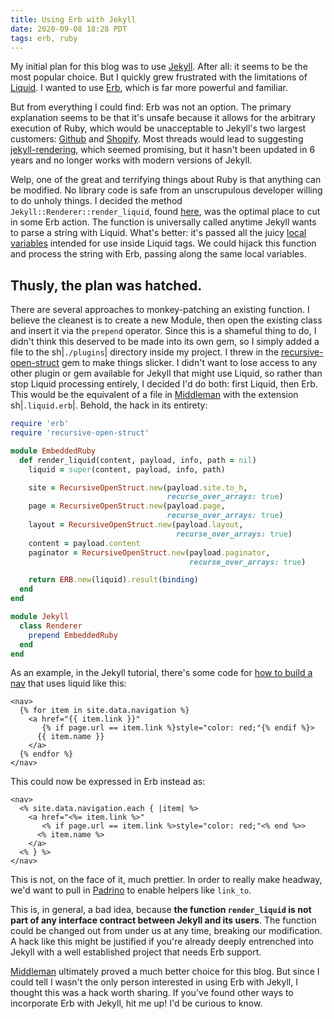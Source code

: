 ```yaml
---
title: Using Erb with Jekyll
date: 2020-09-08 18:28 PDT
tags: erb, ruby
---
```


My initial plan for this blog was to use [Jekyll](https://jekyllrb.com).  After all: it seems to be the most popular choice.  But I quickly grew frustrated with the limitations of [Liquid](https://shopify.github.io/liquid/).  I wanted to use [Erb](https://ruby-doc.org/stdlib-2.7.1/libdoc/erb/rdoc/ERB.html), which is far more powerful and familiar.

But from everything I could find: Erb was not an option.  The primary explanation seems to be that it's unsafe because it allows for the arbitrary execution of Ruby, which would be unacceptable to Jekyll's two largest customers:  [Github](http://github.com) and [Shopify](http://shopify.com).  Most threads would lead to suggesting [jekyll-rendering](https://github.com/prometheus-ev/jekyll-rendering), which seemed promising, but it hasn't been updated in 6 years and no longer works with modern versions of Jekyll.

Welp, one of the great and terrifying things about Ruby is that anything can be modified.   No library code is safe from an unscrupulous developer willing to do unholy things.  I decided the method `Jekyll::Renderer::render_liquid`, found [here](https://github.com/jekyll/jekyll/blob/master/lib/jekyll/renderer.rb), was the optimal place to cut in some Erb action.  The function is universally called anytime Jekyll wants to parse a string with Liquid.  What's better: it's passed all the juicy [local variables](https://jekyllrb.com/docs/variables/) intended for use inside Liquid tags.  We could hijack this function and process the string with Erb, passing along the same local variables.

## Thusly, the plan was hatched.

There are several approaches to monkey-patching an existing function.  I believe the cleanest is to create a new Module, then open the existing class and insert it via the `prepend` operator.  Since this is a shameful thing to do, I didn't think this deserved to be made into its own gem, so I simply added a file to the sh|`./plugins`| directory inside my project.  I threw in the [recursive-open-struct](https://github.com/aetherknight/recursive-open-struct) gem to make things slicker.  I didn't want to lose access to any other plugin or gem available for Jekyll that might use Liquid, so rather than stop Liquid processing entirely, I decided I'd do both: first Liquid, then Erb.  This would be the equivalent of a file in [Middleman](https://middlemanapp.com) with the extension sh|`.liquid.erb`|.  Behold, the hack in its entirety:

```ruby
require 'erb'
require 'recursive-open-struct'

module EmbeddedRuby
  def render_liquid(content, payload, info, path = nil)
    liquid = super(content, payload, info, path)

    site = RecursiveOpenStruct.new(payload.site.to_h,
                                   recurse_over_arrays: true)
    page = RecursiveOpenStruct.new(payload.page,
                                   recurse_over_arrays: true)
    layout = RecursiveOpenStruct.new(payload.layout,
                                     recurse_over_arrays: true)
    content = payload.content
    paginator = RecursiveOpenStruct.new(payload.paginator,
                                        recurse_over_arrays: true)

    return ERB.new(liquid).result(binding)
  end
end

module Jekyll
  class Renderer
    prepend EmbeddedRuby
  end
end
```

As an example, in the Jekyll tutorial, there's some code for [how to build a nav](https://jekyllrb.com/docs/step-by-step/06-data-files/) that uses liquid like this:

```liquid
<nav>
  {% for item in site.data.navigation %}
    <a href="{{ item.link }}"
       {% if page.url == item.link %}style="color: red;"{% endif %}>
      {{ item.name }}
    </a>
  {% endfor %}
</nav>
```

This could now be expressed in Erb instead as:

```erb
<nav>
  <% site.data.navigation.each { |item| %>
    <a href="<%= item.link %>"
       <% if page.url == item.link %>style="color: red;"<% end %>>
      <% item.name %>
    </a>
  <% } %>
</nav>
```

This is not, on the face of it, much prettier.  In order to really make headway, we'd want to pull in [Padrino](http://padrinorb.com) to enable helpers like `link_to`.

This is, in general, a bad idea, because **the function `render_liquid` is not part of any interface contract between Jekyll and its users**.  The function could be changed out from under us at any time, breaking our modification.  A hack like this might be justified if you're already deeply entrenched into Jekyll with a well established project that needs Erb support.

[Middleman](https://middlemanapp.com) ultimately proved a much better choice for this blog.  But since I could tell I wasn't the only person interested in using Erb with Jekyll, I thought this was a hack worth sharing.  If you've found other ways to incorporate Erb with Jekyll, hit me up!  I'd be curious to know.
